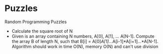 # Puzzles
Random Programming Puzzles
 
* Calculate the square root of N
* Given is an array containing N numbers, A[0], A[1], ... A[N-1]. Compute the array B of length N, such that B[i] =  A[0]*A[1]*...A[i-1]*A[i+1]...*A[N-1]. Algorithm should work in time O(N), memory O(N) and can't use division